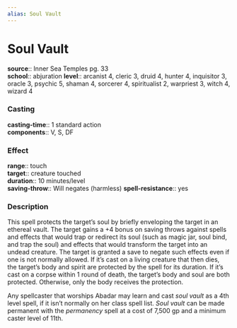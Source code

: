 ```yaml
---
alias: Soul Vault
---
```


# Soul Vault 

**source**:: Inner Sea Temples pg. 33  
**school**:: abjuration
**level**:: arcanist 4, cleric 3, druid 4, hunter 4, inquisitor 3, oracle 3, psychic 5, shaman 4, sorcerer 4, spiritualist 2, warpriest 3, witch 4, wizard 4

### Casting 

**casting-time**:: 1 standard action  
**components**:: V, S, DF

### Effect 

**range**:: touch  
**target**:: creature touched  
**duration**:: 10 minutes/level  
**saving-throw**:: Will negates (harmless)
**spell-resistance**:: yes

### Description 

This spell protects the target’s soul by briefly enveloping the target in an ethereal vault. The target gains a +4 bonus on saving throws against spells and effects that would trap or redirect its soul (such as magic jar, soul bind, and trap the soul) and effects that would transform the target into an undead creature. The target is granted a save to negate such effects even if one is not normally allowed. If it’s cast on a living creature that then dies, the target’s body and spirit are protected by the spell for its duration. If it’s cast on a corpse within 1 round of death, the target’s body and soul are both protected. Otherwise, only the body receives the protection.  
  
Any spellcaster that worships Abadar may learn and cast *soul vault* as a 4th level spell, if it isn’t normally on her class spell list. *Soul vault* can be made permanent with the *permanency* spell at a cost of 7,500 gp and a minimum caster level of 11th.
